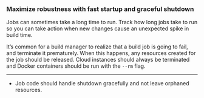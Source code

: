 ### Maximize robustness with fast startup and graceful shutdown

Jobs can sometimes take a long time to run. Track how long jobs take to run so you can take action when new changes
cause an unexpected spike in build time.

It’s common for a build manager to realize that a build job is going to fail, and terminate it prematurely. When this
happens, any resources created for the job should be released. Cloud instances should always be terminated and Docker
containers should be run with the `--rm` flag.

---

<ul class="fa-ul">
    <li>
        <i class="fa-li fa fa-2x fa-check-square"></i>
        <span>Job code should handle shutdown gracefully and not leave orphaned resources.</span>
    </li>
</ul>
